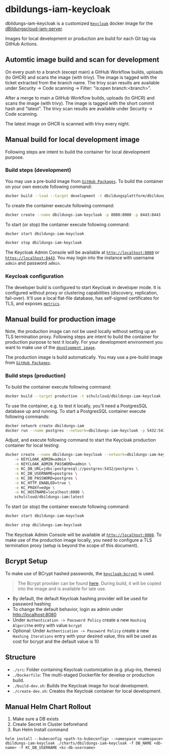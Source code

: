 # dbildungs-iam-keycloak

dbildungs-iam-keycloak is a customized [`Keycloak`](https://github.com/keycloak/keycloak) docker image for the [dBildungscloud-iam-server](https://github.com/dBildungsplattform/dbildungs-iam-server).

Images for local development or production are build for each Git tag via GitHub Actions.

## Automtic image build and scan for development
On every push to a branch (except main) a GitHub Workflow builds, uploads (to GHCR) and scans the image (with trivy). The image is tagged with the ticket extracted from the branch name. The trivy scan results are available under Security -> Code scanning -> Filter: "is:open branch:\<branch\>".

After a merge to main a GitHub Workflow builds, uploads (to GHCR) and scans the image (with trivy). The image is tagged with the short commit hash and "latest". The trivy scan results are available under Security -> Code scanning.

The latest image on GHCR is scanned with trivy every night.

## Manual build for local development image

Following steps are intent to build the container for local development purpose.

### Build steps (development)

You may use a pre-build image from [`GitHub Packages`](https://github.com/orgs/hpi-schul-cloud/packages?repo_name=dbildungs-iam). To build the container on your own execute following command:

```bash
docker build --load --target development -t dbildungsplattform/dbildungs-iam-keycloak/dev .
```

To create the container execute following command:

```bash
docker create --name dbildungs-iam-keycloak -p 8080:8080 -p 8443:8443 -e KEYCLOAK_ADMIN=admin -e KEYCLOAK_ADMIN_PASSWORD=admin dbildungsplattform/dbildungs-iam-keycloak/dev:latest
```

To start (or stop) the container execute following command:

```bash
docker start dbildungs-iam-keycloak
```

```bash
docker stop dbildungs-iam-keycloak
```

The Keycloak Admin Console will be available at [`http://localhost:8080`](http://localhost:8080) or [`https://localhost:8443`](https://localhost:8443). You may login into the instance with username `admin` and password `admin`.

### Keycloak configuration

The developer build is configured to start Keycloak in developer mode. It is configured without proxy or clustering capabilities (discovery, replication, fail-over). It'll use a local flat-file database, has self-signed certificates for TLS, and exposes [`metrics`](http://localhost:8080/metrics).

## Manual build for production image

Note, the production image can not be used locally without setting up an TLS termination proxy. Following steps are intent to build the container for production purpose to test it locally. For your development environment you want to make use of the [`development image`](#manual-build-for-local-development-image).

The production image is build automatically. You may use a pre-build image from [`GitHub Packages`](https://github.com/dBildungsplattform/dbildungs-iam-keycloak/pkgs/container/dbildungs-iam-keycloak).

### Build steps (production)

To build the container execute following command:

```bash
docker build --target production -t schulcloud/dbildungs-iam-keycloak .
```

To use the container, e.g. to test it locally, you'll need a PostgresSQL database up and running. To start a PostgresSQL container execute following commands:

```bash
docker network create dbildungs-iam
docker run --name postgres --network=dbildungs-iam-keycloak -p 5432:5432 -e POSTGRES_PASSWORD=postgres -d postgres
```

Adjust, and execute following command to start the Keycloak production container for local testing:

```bash
docker create --name dbildungs-iam-keycloak --network=dbildungs-iam-keycloak -p 8080:8080 \
    -e KEYCLOAK_ADMIN=admin \
    -e KEYCLOAK_ADMIN_PASSWORD=admin \
    -e KC_DB_URL=jdbc:postgresql://postgres:5432/postgres \
    -e KC_DB_USERNAME=postgres \
    -e KC_DB_PASSWORD=postgres \
    -e KC_HTTP_ENABLED=true \
    -e KC_PROXY=edge \
    -e KC_HOSTNAME=localhost:8080 \
    schulcloud/dbildungs-iam:latest
```

To start (or stop) the container execute following command:

```bash
docker start dbildungs-iam-keycloak
```

```bash
docker stop dbildungs-iam-keycloak
```

The Keycloak Admin Console will be available at [`http://localhost:8080`](http://localhost:8080). To make use of the production image locally, you need to configure a TLS termination proxy (setup is beyond the scope of this document).

## Bcrypt Setup

To make use of BCrypt hashed passwords, the [`keycloak-bcrypt`](https://github.com/leroyguillaume/keycloak-bcrypt/) is used.

> The Bcrypt provider can be found [here](./src/providers). During build, it will be copied into the image and is
> available for late use.

- By default, the default Keycloak hashing provider will be used for password hashing
- To change the default behavior, login as admin under <http://localhost:8080>
- Under `Authentication -> Password Policy` create a new `Hashing Algorithm` entry with value `bcrypt`
- Optional: Under `Authentication -> Password Policy` create a new `Hashing Iterations` entry with your desired value, this will be used as cost for bcrypt and the default value is 10

## Structure

- `./src`: Folder containing Keycloak customization (e.g. plug-ins, themes)
- `./Dockerfile`: The multi-staged Dockerfile for develop or production build.
- `./build-dev.sh`: Builds the Keycloak image for local development.
- `./create-dev.sh`: Creates the Keycloak container for local development.




## Manual Helm Chart Rollout
1. Make sure a DB exists
2. Create Secret in Cluster beforehand
3. Run Helm Install command


```
helm install --kubeconfig <path-to-kubeconfig> --namespace <namespace> dbildungs-iam-keycloak ./charts/dbildungs-iam-keycloak -f DB_NAME <db-name> -f KC_DB_USERNAME <kc-db-username>
```